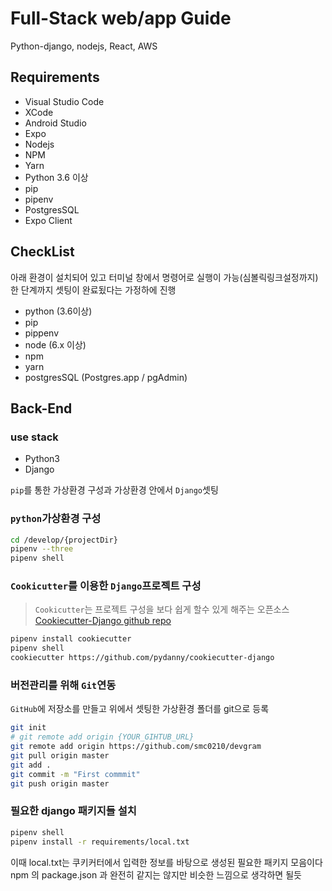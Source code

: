 # Full-Stack web/app Guide

Python-django, nodejs, React, AWS

## Requirements
- Visual Studio Code
- XCode
- Android Studio
- Expo
- Nodejs
- NPM
- Yarn
- Python 3.6 이상
- pip
- pipenv
- PostgresSQL
- Expo Client

## CheckList

아래 환경이 설치되어 있고 터미널 창에서 명령어로 실행이 가능(심볼릭링크설정까지)한 단계까지 셋팅이 완료됬다는 가정하에 진행
- python (3.6이상)
- pip
- pippenv
- node (6.x 이상)
- npm
- yarn
- postgresSQL (Postgres.app / pgAdmin)

## Back-End

### use stack
- Python3
- Django

`pip`를 통한 가상환경 구성과 가상환경 안에서 `Django`셋팅

### `python`가상환경 구성

```bash
cd /develop/{projectDir}
pipenv --three
pipenv shell
```

### `Cookicutter`를 이용한 `Django`프로젝트 구성

> `Cookicutter`는 프로젝트 구성을 보다 쉽게 할수 있게 해주는 오픈소스
> [Cookiecutter-Django github repo](https://github.com/pydanny/cookiecutter-django)

```bash
pipenv install cookiecutter
pipenv shell
cookiecutter https://github.com/pydanny/cookiecutter-django
```

### 버전관리를 위해 `Git`연동

`GitHub`에 저장소를 만들고 위에서 셋팅한 가상환경 폴더를 git으로 등록

```bash
git init
# git remote add origin {YOUR_GIHTUB_URL}
git remote add origin https://github.com/smc0210/devgram
git pull origin master
git add .
git commit -m "First commmit"
git push origin master
```

### 필요한 django 패키지들 설치

```bash
pipenv shell
pipenv install -r requirements/local.txt
```

이때 local.txt는 쿠키커터에서 입력한 정보를 바탕으로 생성된 필요한 패키지 모음이다
npm 의 package.json 과 완전히 같지는 않지만 비슷한 느낌으로 생각하면 될듯

